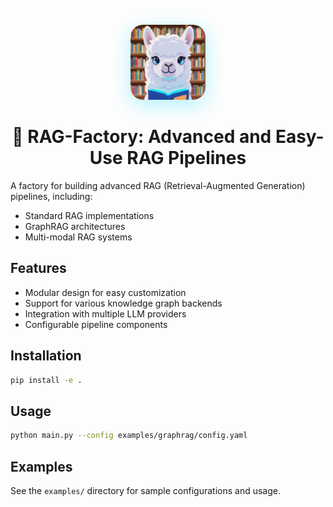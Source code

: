 <div align="center">

<div style="margin: 20px 0;al">
  <img src="./assets/logo.png" width="120" height="120" alt="RAG-Factory Logo" style="border-radius: 20px; box-shadow: 0 8px 32px rgba(0, 217, 255, 0.3);">
</div>

# 🚀 RAG-Factory: Advanced and Easy-Use RAG Pipelines
</div>


A factory for building advanced RAG (Retrieval-Augmented Generation) pipelines, including:

- Standard RAG implementations
- GraphRAG architectures 
- Multi-modal RAG systems

## Features

- Modular design for easy customization
- Support for various knowledge graph backends
- Integration with multiple LLM providers
- Configurable pipeline components

## Installation

```bash
pip install -e .
```

## Usage

```bash
python main.py --config examples/graphrag/config.yaml
```

## Examples

See the `examples/` directory for sample configurations and usage.